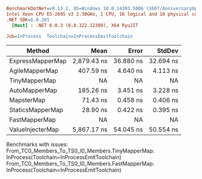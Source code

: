 ``` ini

BenchmarkDotNet=v0.13.1, OS=Windows 10.0.14393.5006 (1607/AnniversaryUpdate/Redstone1)
Intel Xeon CPU E5-2695 v3 2.30GHz, 1 CPU, 16 logical and 16 physical cores
.NET SDK=6.0.201
  [Host] : .NET 6.0.3 (6.0.322.12309), X64 RyuJIT

Job=InProcess  Toolchain=InProcessEmitToolchain  

```
|           Method |        Mean |     Error |    StdDev |
|----------------- |------------:|----------:|----------:|
| ExpressMapperMap | 2,879.43 ns | 36.880 ns | 32.694 ns |
|   AgileMapperMap |   407.59 ns |  4.640 ns |  4.113 ns |
|    TinyMapperMap |          NA |        NA |        NA |
|    AutoMapperMap |   185.26 ns |  3.451 ns |  3.228 ns |
|       MapsterMap |    71.43 ns |  0.458 ns |  0.406 ns |
| StaticsMapperMap |    28.90 ns |  0.422 ns |  0.395 ns |
|    FastMapperMap |          NA |        NA |        NA |
| ValueInjecterMap | 5,867.17 ns | 54.045 ns | 50.554 ns |

Benchmarks with issues:
  From_TC0_Members_To_TS0_I0_Members.TinyMapperMap: InProcess(Toolchain=InProcessEmitToolchain)
  From_TC0_Members_To_TS0_I0_Members.FastMapperMap: InProcess(Toolchain=InProcessEmitToolchain)
